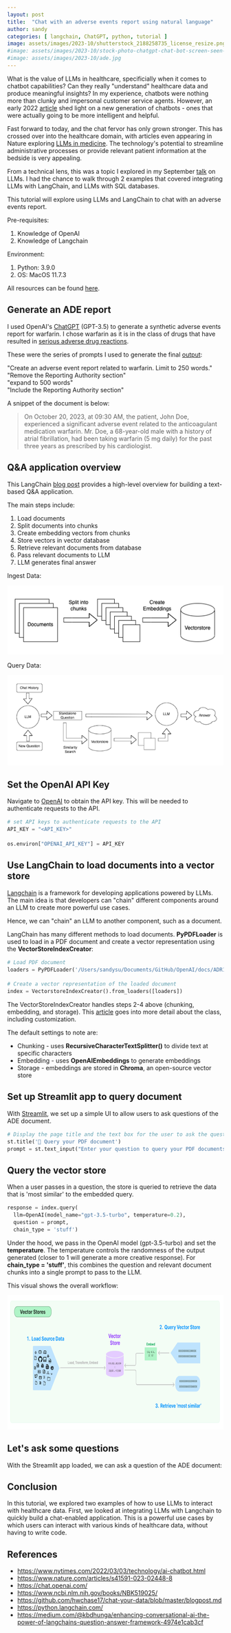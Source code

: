 ```yaml
---
layout: post
title:  "Chat with an adverse events report using natural language"
author: sandy
categories: [ langchain, ChatGPT, python, tutorial ]
image: assets/images/2023-10/shutterstock_2188258735_license_resize.png
#image: assets/images/2023-10/stock-photo-chatgpt-chat-bot-screen-seen-on-smartphone-and-laptop-display-with-chat-gpt-login-screen-on-the-2237752713.jpg
#image: assets/images/2023-10/ade.jpg
---
```

What is the value of LLMs in healthcare, specificially when it comes to chatbot capabilities?  Can they really "understand" healthcare data and produce meaningful insights?  In my experience, chatbots were nothing more than clunky and impersonal customer service agents.  However, an early 2022 [article](https://www.nytimes.com/2022/03/03/technology/ai-chatbot.html) shed light on a new generation of chatbots - ones that were actually going to be more intelligent and helpful.

Fast forward to today, and the chat fervor has only grown stronger.  This has crossed over into the healthcare domain, with articles even appearing in Nature exploring [LLMs in medicine](https://www.nature.com/articles/s41591-023-02448-8).  The technology's potential to streamline administrative processes or provide relevant patient information at the bedside is very appealing. 

From a technical lens, this was a topic I explored in my September [talk](https://www.meetup.com/cloud-data-driven/events/294617896/) on LLMs.  I had the chance to walk through 2 examples that covered integrating LLMs with LangChain, and LLMs with SQL databases.  

This tutorial will explore using LLMs and LangChain to chat with an adverse events report.

Pre-requisites:
1. Knowledge of OpenAI
2. Knowledge of Langchain

Environment:
1. Python: 3.9.0
2. OS: MacOS 11.7.3

All resources can be found [here](https://github.com/slsu0424/langchain-ade-public).


## Generate an ADE report
I used OpenAI's [ChatGPT](https://chat.openai.com/) (GPT-3.5) to generate a synthetic adverse events report for warfarin.  I chose warfarin as it is in the class of drugs that have resulted in [serious adverse drug reactions](https://www.ncbi.nlm.nih.gov/books/NBK519025/).

These were the series of prompts I used to generate the final [output]():

"Create an adverse event report related to warfarin.  Limit to 250 words."  
"Remove the Reporting Authority section"  
"expand to 500 words"  
"Include the Reporting Authority section"  

A snippet of the document is below:

>On October 20, 2023, at 09:30 AM, the patient, John Doe, experienced a significant adverse event related to the anticoagulant medication warfarin. Mr. Doe, a 68-year-old male with a history of atrial fibrillation, had been taking warfarin (5 mg daily) for the past three years as prescribed by his cardiologist.


## Q&A application overview
This LangChain [blog post](https://github.com/hwchase17/chat-your-data/blob/master/blogpost.md) provides a high-level overview for building a text-based Q&A application.  

The main steps include:

1. Load documents
2. Split documents into chunks
3. Create embedding vectors from chunks
4. Store vectors in vector database
5. Retrieve relevant documents from database
6. Pass relevant documents to LLM
7. LLM generates final answer

Ingest Data:

![langchain1](/assets/images/2023-10/langchain1.png)

Query Data:

![langchain2](/assets/images/2023-10/langchain2.png)


## Set the OpenAI API Key
Navigate to [OpenAI](https://platform.openai.com/) to obtain the API key.  This will be needed to authenticate requests to the API.

```python
# set API keys to authenticate requests to the API
API_KEY = "<API_KEY>"

os.environ["OPENAI_API_KEY"] = API_KEY
```


## Use LangChain to load documents into a vector store
[Langchain](https://docs.langchain.com/docs/) is a framework for developing applications powered by LLMs.  The main idea is that developers can "chain" different components around an LLM to create more powerful use cases.  

Hence, we can "chain" an LLM to another component, such as a document.

LangChain has many different methods to load documents.  **PyPDFLoader** is used to load in a PDF document and create a vector representation using the **VectorStoreIndexCreator**:

```python
# Load PDF document
loaders = PyPDFLoader('/Users/sandysu/Documents/GitHub/OpenAI/docs/ADR11.pdf')

# Create a vector representation of the loaded document
index = VectorstoreIndexCreator().from_loaders([loaders])
```

The VectorStoreIndexCreator handles steps 2-4 above (chunking, embedding, and storage).  This [article](https://medium.com/@kbdhunga/enhancing-conversational-ai-the-power-of-langchains-question-answer-framework-4974e1cab3cf) goes into more detail about the class, including customization.  

The default settings to note are: 

- Chunking - uses **RecursiveCharacterTextSplitter()** to divide text at specific characters
- Embedding - uses **OpenAIEmbeddings**  to generate embeddings
- Storage - embeddings are stored in **Chroma**, an open-source vector store 

## Set up Streamlit app to query document
With [Streamlit](https://streamlit.io/), we set up a simple UI to allow users to ask questions of the ADE document.  

```python
# Display the page title and the text box for the user to ask the question
st.title('🦜 Query your PDF document')
prompt = st.text_input("Enter your question to query your PDF documents")
```


## Query the vector store
When a user passes in a question, the store is queried to retrieve the data that is 'most similar' to the embedded query.

```python
response = index.query(
  llm=OpenAI(model_name="gpt-3.5-turbo", temperature=0.2), 
  question = prompt, 
  chain_type = 'stuff')
```

Under the hood, we pass in the OpenAI model (gpt-3.5-turbo) and set the **temperature**.  The temperature controls the randomness of the output generated (closer to 1 will generate a more creative response).  For **chain_type = 'stuff'**, this combines the question and relevant document chunks into a single prompt to pass to the LLM.

This visual shows the overall workflow:

<a href="https://python.langchain.com/docs/modules/data_connection/vectorstores/#:~:text=One%20of%20the%20most%20common%20ways%20to%20store,that%20are%20%27most%20similar%27%20to%20the%20embedded%20query">
  <img src="/assets/images/2023-10/langchain3.png" alt="langchain3" width="750" height="311">
</a>


## Let's ask some questions
With the Streamlit app loaded, we can ask a question of the ADE document:





## Conclusion
In this tutorial, we explored two examples of how to use LLMs to interact with healthcare data.  First, we looked at integrating LLMs with Langchain to quickly build a chat-enabled application.  This is a powerful use cases by which users can interact with various kinds of healthcare data, without having to write code.  


## References
+ <https://www.nytimes.com/2022/03/03/technology/ai-chatbot.html>
+ <https://www.nature.com/articles/s41591-023-02448-8>
+ <https://chat.openai.com/>
+ <https://www.ncbi.nlm.nih.gov/books/NBK519025/>
+ <https://github.com/hwchase17/chat-your-data/blob/master/blogpost.md>
+ <https://python.langchain.com/>
+ <https://medium.com/@kbdhunga/enhancing-conversational-ai-the-power-of-langchains-question-answer-framework-4974e1cab3cf>